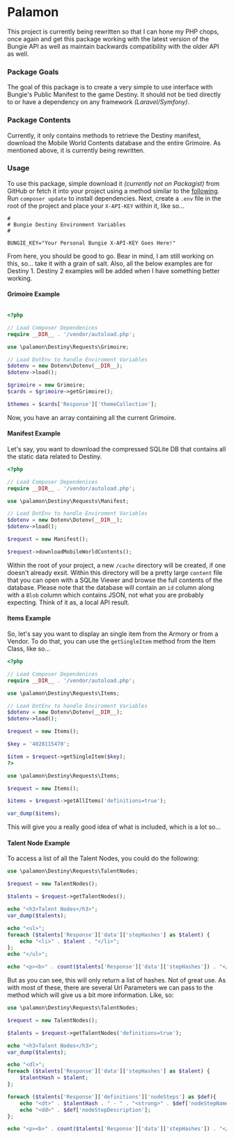 # Palamon

This project is currently being rewritten so that I can hone my PHP chops, once again and get this package working with the latest version of the Bungie API as well as maintain backwards compatibility with the older API as well.

### Package Goals

The goal of this package is to create a very simple to use interface with Bungie's Public Manifest to the game Destiny. It should not be tied directly to or have a dependency on any framework _(Laravel/Symfony)_.

### Package Contents

Currently, it only contains methods to retrieve the Destiny manifest, download the Mobile World Contents database and the entire Grimoire. As mentioned above, it is currently being rewritten.

### Usage

To use this package, simple download it _(currently not on Packagist)_ from GitHub or fetch it into your project using a method similar to the [following](https://getcomposer.org/doc/02-libraries.md#publishing-to-a-vcs). Run `composer update` to install dependencies. Next, create a `.env` file in the root of the project and place your `X-API-KEY` within it, like so...

```shell
#
# Bungie Destiny Environment Variables
#

BUNGIE_KEY="Your Personal Bungie X-API-KEY Goes Here!"
```

From here, you should be good to go. Bear in mind, I am still working on this, so... take it with a grain of salt. Also, all the below examples are for Destiny 1. Destiny 2 examples will be added when I have something better working.

#### Grimoire Example

```php

<?php

// Load Composer Dependenices
require __DIR__ . '/vendor/autoload.php';

use \palamon\Destiny\Requests\Grimoire;

// Load DotEnv to handle Enviroment Variables
$dotenv = new Dotenv\Dotenv(__DIR__);
$dotenv->load();

$grimoire = new Grimoire;
$cards = $grimoire->getGrimoire();

$themes = $cards['Response']['themeCollection'];

```

Now, you have an array containing all the current Grimoire.

#### Manifest Example

Let's say, you want to download the compressed SQLite DB that contains all the static data related to Destiny.

```php
<?php

// Load Composer Dependenices
require __DIR__ . '/vendor/autoload.php';

use \palamon\Destiny\Requests\Manifest;

// Load DotEnv to handle Enviroment Variables
$dotenv = new Dotenv\Dotenv(__DIR__);
$dotenv->load();

$request = new Manifest();

$request->downloadMobileWorldContents();
```

Within the root of your project, a new `/cache` directory will be created, if one doesn't already exsit. Within this directory will be a pretty large `content` file that you can open with a SQLite Viewer and browse the full contents of the database. Please note that the database will contain an `id` column along with a `Blob` column which contains JSON, not what you are probably expecting. Think of it as, a local API result.

#### Items Example

So, let's say you want to display an single item from the Armory or from a Vendor. To do that, you can use the `getSingleItem` method from the Item Class, like so...

```php
<?php

// Load Composer Dependenices
require __DIR__ . '/vendor/autoload.php';

use \palamon\Destiny\Requests\Items;

// Load DotEnv to handle Enviroment Variables
$dotenv = new Dotenv\Dotenv(__DIR__);
$dotenv->load();

$request = new Items();

$key = '4028115470';

$item = $request->getSingleItem($key);
?>
```

```php
use \palamon\Destiny\Requests\Items;

$request = new Items();

$items = $request->getAllItems('definitions=true');

var_dump($items);
```

This will give you a really good idea of what is included, which is a lot so...

#### Talent Node Example

To access a list of all the Talent Nodes, you could do the following:

```php
use \palamon\Destiny\Requests\TalentNodes;

$request = new TalentNodes();

$talents = $request->getTalentNodes();

echo "<h3>Talent Nodes</h3>";
var_dump($talents);

echo "<ul>";
foreach ($talents['Response']['data']['stepHashes'] as $talent) {
	echo "<li>" . $talent . "</li>";
};
echo "</ul>";

echo "<p><b>" . count($talents['Response']['data']['stepHashes']) . "</b> out of <b>" . $talents['Response']['data']['totalResults'] . "</b></p>";
```

But as you can see, this will only return a list of hashes. Not of great use. As with most of these, there are several Url Parameters we can pass to the method which will give us a bit more information. Like, so:

```php
use \palamon\Destiny\Requests\TalentNodes;

$request = new TalentNodes();

$talents = $request->getTalentNodes('definitions=true');

echo "<h3>Talent Nodes</h3>";
var_dump($talents);

echo "<dl>";
foreach ($talents['Response']['data']['stepHashes'] as $talent) {
	$talentHash = $talent;
};

foreach ($talents['Response']['definitions']['nodeSteps'] as $def){
	echo "<dt>" . $talentHash . " - " . "<strong>" . $def['nodeStepName'] . "</strong>";
	echo "<dd>" . $def['nodeStepDescription'];
};

echo "<p><b>" . count($talents['Response']['data']['stepHashes']) . "</b> out of <b>" . $talents['Response']['data']['totalResults'] . "</b></p>";
```
